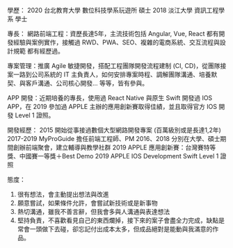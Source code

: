 學歷：
2020 台北教育大學 數位科技學系玩遊所 碩士
2018 淡江大學 資訊工程學系 學士

專長：
網路前端工程：資歷長達5年，主流技術包括 Angular, Vue, React 都有開發經驗與案例實作，接觸過 RWD、PWA、SEO、複雜的電商系統、交互流程與設計規範 都有經歷過。

專案管理：推廣 Agile 敏捷開發，搭配工程團隊開發流程建制 (CI, CD)，從團隊接案一路到公司系統的 IT 主負責人，如何安排專案時程、調解團隊溝通、培養默契、與客戶溝通、公司核心開發... 等等，皆有參與。

APP 開發：近期培養的專長，使用過 React Native 與原生 Swift 開發過 IOS APP，在 2019 參加過 APPLE 主辦的應用創新賽取得佳績，並且取得官方 IOS 開發 Level 1 證照。

開發經歷：
2015 開始從事接過數個大型網路開發專案 (百萬級別或是長達1,2年)
2017-2019 MyProGuide 擔任前端工程師、PM
2016、2018 分別在大學、碩士期間創辦前端聚會，建立輔導與教學社群
2019 APPLE 應用創新賽：台灣賽特等獎、中國賽一等獎＋Best Demo
2019 APPLE IOS Development Swift Level 1 證照

態度：
1. 很有想法，會主動提出想法與改進
2. 願意嘗試，如果條件允許，會嘗試新技術或是新事物
3. 熱切溝通，雖我不善言辭，但我會多與人溝通與表達想法
4. 堅持負責，不喜歡看見自己的東西爛掉，接下來的案子會盡全力完成，缺點是常會一頭做下去碰，卻忘記付出成本太多，但成品絕對是能動與我滿意的作品。
